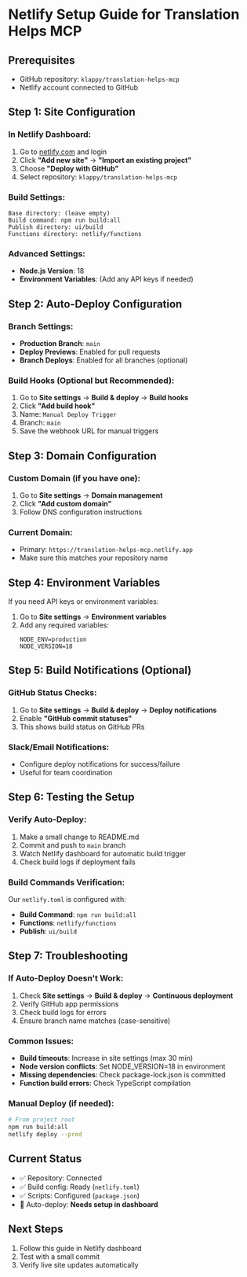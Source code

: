 # Netlify Setup Guide for Translation Helps MCP

## Prerequisites

- GitHub repository: `klappy/translation-helps-mcp`
- Netlify account connected to GitHub

## Step 1: Site Configuration

### In Netlify Dashboard:

1. Go to [netlify.com](https://netlify.com) and login
2. Click **"Add new site"** → **"Import an existing project"**
3. Choose **"Deploy with GitHub"**
4. Select repository: `klappy/translation-helps-mcp`

### Build Settings:

```
Base directory: (leave empty)
Build command: npm run build:all
Publish directory: ui/build
Functions directory: netlify/functions
```

### Advanced Settings:

- **Node.js Version**: 18
- **Environment Variables**: (Add any API keys if needed)

## Step 2: Auto-Deploy Configuration

### Branch Settings:

- **Production Branch**: `main`
- **Deploy Previews**: Enabled for pull requests
- **Branch Deploys**: Enabled for all branches (optional)

### Build Hooks (Optional but Recommended):

1. Go to **Site settings** → **Build & deploy** → **Build hooks**
2. Click **"Add build hook"**
3. Name: `Manual Deploy Trigger`
4. Branch: `main`
5. Save the webhook URL for manual triggers

## Step 3: Domain Configuration

### Custom Domain (if you have one):

1. Go to **Site settings** → **Domain management**
2. Click **"Add custom domain"**
3. Follow DNS configuration instructions

### Current Domain:

- Primary: `https://translation-helps-mcp.netlify.app`
- Make sure this matches your repository name

## Step 4: Environment Variables

If you need API keys or environment variables:

1. Go to **Site settings** → **Environment variables**
2. Add any required variables:
   ```
   NODE_ENV=production
   NODE_VERSION=18
   ```

## Step 5: Build Notifications (Optional)

### GitHub Status Checks:

1. Go to **Site settings** → **Build & deploy** → **Deploy notifications**
2. Enable **"GitHub commit statuses"**
3. This shows build status on GitHub PRs

### Slack/Email Notifications:

- Configure deploy notifications for success/failure
- Useful for team coordination

## Step 6: Testing the Setup

### Verify Auto-Deploy:

1. Make a small change to README.md
2. Commit and push to `main` branch
3. Watch Netlify dashboard for automatic build trigger
4. Check build logs if deployment fails

### Build Commands Verification:

Our `netlify.toml` is configured with:

- **Build Command**: `npm run build:all`
- **Functions**: `netlify/functions`
- **Publish**: `ui/build`

## Step 7: Troubleshooting

### If Auto-Deploy Doesn't Work:

1. Check **Site settings** → **Build & deploy** → **Continuous deployment**
2. Verify GitHub app permissions
3. Check build logs for errors
4. Ensure branch name matches (case-sensitive)

### Common Issues:

- **Build timeouts**: Increase in site settings (max 30 min)
- **Node version conflicts**: Set NODE_VERSION=18 in environment
- **Missing dependencies**: Check package-lock.json is committed
- **Function build errors**: Check TypeScript compilation

### Manual Deploy (if needed):

```bash
# From project root
npm run build:all
netlify deploy --prod
```

## Current Status

- ✅ Repository: Connected
- ✅ Build config: Ready (`netlify.toml`)
- ✅ Scripts: Configured (`package.json`)
- 🔄 Auto-deploy: **Needs setup in dashboard**

## Next Steps

1. Follow this guide in Netlify dashboard
2. Test with a small commit
3. Verify live site updates automatically
